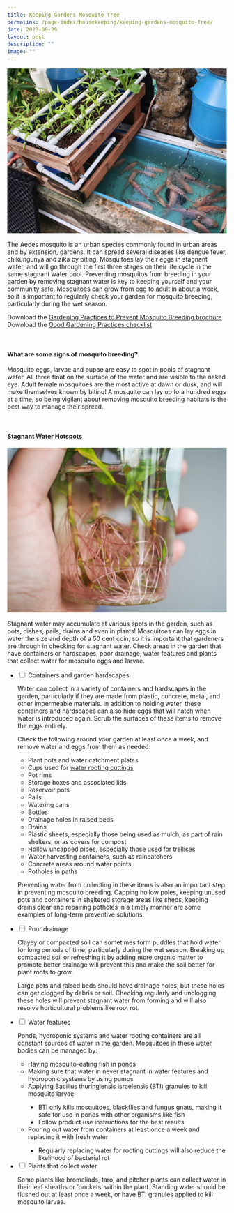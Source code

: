 ```yaml
---
title: Keeping Gardens Mosquito free
permalink: /page-index/housekeeping/keeping-gardens-mosquito-free/
date: 2023-09-29
layout: post
description: ""
image: ""
---
```

<section>
	<img title="Fish that eat mosquito larvae in a garden water feature. Photo by Jacqueline Chua." src="/images/Horti%20techniques/Aquaponics_JacChua.jpg">
	<p>The Aedes mosquito is an urban species commonly found in urban areas and by extension, gardens. It can spread several diseases like dengue fever, chikungunya and zika by biting. Mosquitoes lay their eggs in stagnant water, and will go through the first three stages on their life cycle in the same stagnant water pool. Preventing mosquitos from breeding in your garden by removing stagnant water is key to keeping yourself and your community safe. Mosquitoes can grow from egg to adult in about a week, so it is important to regularly check your garden for mosquito breeding, particularly during the wet season.</p>
	<p>Download the <a href="/files/gardening%20practices%20to%20prevent%20mosquito%20breeding%20(readable)-1.pdf">Gardening Practices to Prevent Mosquito Breeding brochure</a>
<br>
Download the <a href="/files/good%20gardening%20practices.pdf">Good Gardening Practices checklist</a></p>
	<br>
</section>

<section>
	<h4>What are some signs of mosquito breeding?</h4>
	<p>Mosquito eggs, larvae and pupae are easy to spot in pools of stagnant water. All three float on the surface of the water and are visible to the naked eye. Adult female mosquitoes are the most active at dawn or dusk, and will make themselves known by biting! A mosquito can lay up to a hundred eggs at a time, so being vigilant about removing mosquito breeding habitats is the best way to manage their spread.</p>
	<br>
</section>

<section>
	<h4>Stagnant Water Hotspots</h4>
	<img title="Laksa rooting in water. Photo by Jacqueline Chua." src="/images/Horti%20techniques/WaterRooting_JacChua.jpg">
	<p>Stagnant water may accumulate at various spots in the garden, such as pots, dishes, pails, drains and even in plants! Mosquitoes can lay eggs in water the size and depth of a 50 cent coin, so it is important that gardeners are through in checking for stagnant water. Check areas in the garden that have containers or hardscapes, poor drainage, water features and plants that collect water for mosquito eggs and larvae.</p>
	<ul class="jekyllcodex_accordion">
		<li><input type="checkbox" id="accordion1">
		<label for="accordion1">Containers and garden hardscapes</label><div>
			<p>Water can collect in a variety of containers and hardscapes in the garden, particularly if they are made from plastic, concrete, metal, and other impermeable materials. In addition to holding water, these containers and hardscapes can also hide eggs that will hatch when water is introduced again. Scrub the surfaces of these items to remove the eggs entirely.</p>
			<p>Check the following around your garden at least once a week, and remove water and eggs from them as needed:</p>
			<ul>
				<li>Plant pots and water catchment plates</li>
				<li>Cups used for <a href="/page-index/horticulture-techniques/propagating-by-cuttings/">water rooting cuttings</a></li>
				<li>Pot rims</li>
				<li>Storage boxes and associated lids</li>
				<li>Reservoir pots</li>
				<li>Pails</li>
				<li>Watering cans</li>
				<li>Bottles</li>
				<li>Drainage holes in raised beds</li>
				<li>Drains</li>
				<li>Plastic sheets, especially those being used as mulch, as part of rain shelters, or as covers for compost</li>
				<li>Hollow uncapped pipes, especially those used for trellises</li>
				<li>Water harvesting containers, such as raincatchers</li>
				<li>Concrete areas around water points</li>
				<li>Potholes in paths</li>
			</ul>
			<p>Preventing water from collecting in these items is also an important step in preventing mosquito breeding. Capping hollow poles, keeping unused pots and containers in sheltered storage areas like sheds, keeping drains clear and repairing potholes in a timely manner are some examples of long-term preventive solutions.</p>
		</div></li>
		<li><input type="checkbox" id="accordion2">
		<label for="accordion2">Poor drainage</label><div>
			<p>Clayey or compacted soil can sometimes form puddles that hold water for long periods of time, particularly during the wet season. Breaking up compacted soil or refreshing it by adding more organic matter to promote better drainage will prevent this and make the soil better for plant roots to grow.</p>
			<p>Large pots and raised beds should have drainage holes, but these holes can get clogged by debris or soil. Checking regularly and unclogging these holes will prevent stagnant water from forming and will also resolve horticultural problems like root rot.</p>
		</div></li>
		<li><input type="checkbox" id="accordion3">
		<label for="accordion3">Water features</label><div>
			<p>Ponds, hydroponic systems and water rooting containers are all constant sources of water in the garden. Mosquitoes in these water bodies can be managed by:</p>
			<ul>
				<li>Having mosquito-eating fish in ponds</li>
				<li>Making sure that water in never stagnant in water features and hydroponic systems by using pumps</li>
				<li>Applying Bacillus thuringiensis israelensis (BTI) granules to kill mosquito larvae</li>
					<ul>
						<li>BTI only kills mosquitoes, blackflies and fungus gnats, making it safe for use in ponds with other organisms like fish</li>
						<li>Follow product use instructions for the best results</li>
					</ul>
				<li>Pouring out water from containers at least once a week and replacing it with fresh water</li>
					<ul>
						<li>Regularly replacing water for rooting cuttings will also reduce the likelihood of bacterial rot</li>
					</ul>
			</ul>
		</div></li>
		<li><input type="checkbox" id="accordion4">
		<label for="accordion4">Plants that collect water</label><div>
			<p>Some plants like bromeliads, taro, and pitcher plants can collect water in their leaf sheaths or ‘pockets’ within the plant. Standing water should be flushed out at least once a week, or have BTI granules applied to kill mosquito larvae.</p>
		</div></li>
	</ul>
</section>
